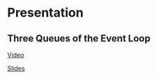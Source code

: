 # Presentation

## Three Queues of the Event Loop

[Video](https://www.youtube.com/watch?v=Jq_-poDrzoY)

[Slides](https://rolling-scopes-school.github.io/fedorenksei-JSFE2023Q1/presentation/)
